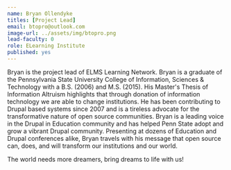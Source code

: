```yaml
---
name: Bryan Ollendyke
titles: [Project Lead]
email: btopro@outlook.com
image-url: ../assets/img/btopro.png
lead-faculty: 0
role: ELearning Institute
published: yes
---
```

Bryan is the project lead of ELMS Learning Network. Bryan is a graduate of the Pennsylvania State University College of Information, Sciences & Technology with a B.S. (2006) and M.S. (2015). His Master's Thesis of Information Altruism highlights that through donation of information technology we are able to change institutions. He has been contributing to Drupal based systems since 2007 and is a tireless advocate for the transformative nature of open source communities. Bryan is a leading voice in the Drupal in Education community and has helped Penn State adopt and grow a vibrant Drupal community. Presenting at dozens of Education and Drupal conferences alike, Bryan travels with his message that open source can, does, and will transform our institutions and our world.

The world needs more dreamers, bring dreams to life with us!